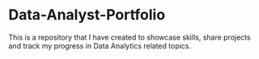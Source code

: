 # Data-Analyst-Portfolio
This is a repository that I have created to showcase skills, share projects and track my progress in Data Analytics related topics.
